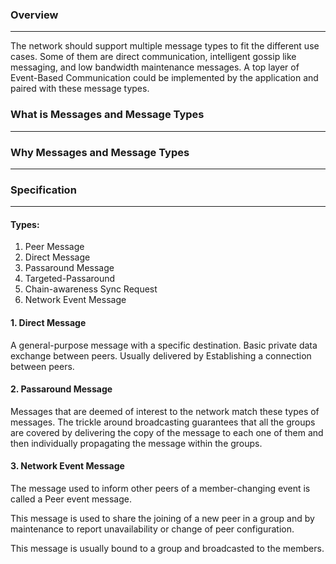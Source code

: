 ### Overview
---
The network should support multiple message types to fit the different use cases.
Some of them are direct communication, intelligent gossip like messaging, and low bandwidth maintenance messages. A top layer of Event-Based Communication could be implemented by the application and paired with these message types.

### What is Messages and Message Types
---

### Why Messages and Message Types
---

### Specification
---

#### Types:

1. Peer Message
2. Direct Message
3. Passaround Message
4. Targeted-Passaround
5. Chain-awareness Sync Request
6. Network Event Message

#### 1. Direct Message
A general-purpose message with a specific destination. Basic private data exchange between peers. Usually delivered by Establishing a connection between peers.

#### 2. Passaround Message

Messages that are deemed of interest to the network match these types of messages. The trickle around broadcasting guarantees that all the groups are covered by delivering the copy of the message to each one of them and then individually propagating the message within the groups.

#### 3. Network Event Message

The message used to inform other peers of a member-changing event is called a Peer event message.

This message is used to share the joining of a new peer in a group and by maintenance to report unavailability or change of peer configuration.

This message is usually bound to a group and broadcasted to the members.
